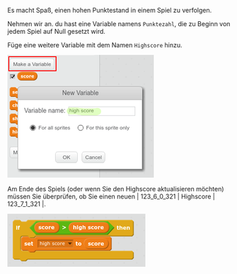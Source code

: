 Es macht Spaß, einen hohen Punktestand in einem Spiel zu verfolgen.

Nehmen wir an. du hast eine Variable namens `Punktezahl`, die zu Beginn von jedem Spiel auf Null gesetzt wird.

Füge eine weitere Variable mit dem Namen `Highscore` hinzu.

![Bildschirmfoto](images/make-high-score-variable.png)

Am Ende des Spiels (oder wenn Sie den Highscore aktualisieren möchten) müssen Sie überprüfen, ob Sie einen neuen | 123_6_0_321 | Highscore | 123_7_1_321 |.

![Bildschirmfoto](images/check-for-high-score.png)